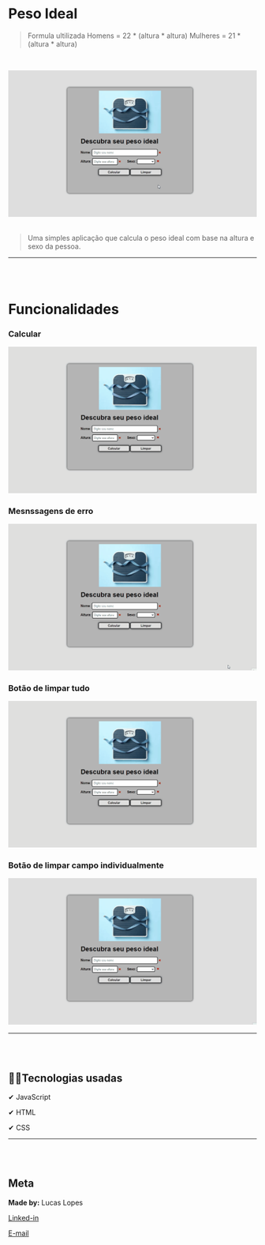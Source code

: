# Peso Ideal
>Formula ultilizada
Homens = 22 * (altura * altura)
Mulheres = 21 * (altura * altura) 
<br/>

![Peso Ideal](img/readme/pi.gif)
<br/><br/>
>Uma simples aplicação que calcula o peso ideal com base na altura e sexo da pessoa. 
---
<br/><br/>

# Funcionalidades

### Calcular
![Gif: Calcular](img/readme/calc.gif)
<br/>

### Mesnssagens de erro
![Gif: Menssagens de erro](img/readme/erro.gif)
<br/>

### Botão de limpar tudo
![Gif: Botão de limpar tudo](img/readme/limpar_tudo.gif)
<br/>

### Botão de limpar campo individualmente
![Gif: Botão de limpar campo individualmente](img/readme/limpar.gif)
<br/>

----
<br/><br/>

## 👨‍💻Tecnologias usadas

✔ JavaScript

✔ HTML

✔ CSS


---
<br/><br/>

## Meta
**Made by:** Lucas Lopes

[Linked-in](https://www.linkedin.com/in/lucas-lopes-840965190/ "My Linked-in")

[E-mail](mailto:lucas.santos.pessoal@outlook.com "My e-mail")
